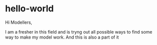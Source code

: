 # hello-world
Hi Modellers,

I am a fresher in this field and is tryng out all possible ways to find some way to make my model work. And this is also a part  of it
